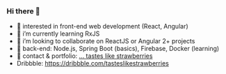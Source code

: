 ### Hi there 👋
- 🤩 interested in front-end web development (React, Angular) 
- 🌱 i’m currently learning RxJS
- 👯 i’m looking to collaborate on ReactJS or Angular 2+ projects
- 👻 back-end: Node.js, Spring Boot (basics), Firebase, Docker (learning)
- :strawberry: contact & portfolio: [... tastes like strawberries](http://tasteslikestrawberries.github.io/)
- Dribbble:  https://dribbble.com/tasteslikestrawberries 
